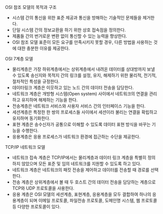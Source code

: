 OSI 참조 모델의 목적과 구조

- 시스템 간의 통신을 위한 표준 제공과 통신을 방해하는 기술적인 문제들을 제거한다.
- 단일 시스템 간의 정보교환을 하기 위한 상호 접속점을 정의한다.
- 제품들 간의 번거로운 변환 없이 통신할 수 있는 능력을 향상한다.
- OSI 참조 모델 표준이 모든 요구를 만족시키지 못할 경우, 다른 방법을 사용하는 것에 대한 충분한 이유를 제공한다.


OSI 7계층 모델

- 물리계층은 가장 하위계층에서는 상위계층에서 내려온 데이터를 상대방까지 보낼 수 있도록 송신지와 목적지 간의 링크를 설정, 유지, 해제하기 위한 물리적, 전기적, 절차적인 특성을 규정한다.
- 데이터링크 계층은 이웃하고 있는 노드 간의 데이터 전송을 담당한다.
- 네트워크 계층은 개방형 시스템(Open system) 사이에서 네트워크의 연결을 관리하고 유지하며 해제하는 기능을 한다.
- 전송계층은 네트워크 서비스와 사용자 서비스 간의 인터페이스 기능을 한다.
- 세션계층은 특정한 한 쌍의 프로세스들 사이에서 세션이라 불리는 연결을 확립하고 유지하며 동기화한다.
- 표현 계층은 송수신자가 공통으로 이해할 수 있도록 데이터 표현 방식을 바꾸는 기능을 수행한다.
- 응용계층은 응용 프로세스가 네트워크 환경에 접근하는 수단을 제공한다.


TCP/IP 네트워크 모델

- 네트워크 접속 계층은 TCP/IP에서는 물리계층과 데이터 링크 계층을 특별히 정의하지 않았으며 모든 표준 및 임의 네트워크를 지원할 수 있도록 하고 있다.
- 네트워크 계층은 네트워크의 패킷 전송을 제어하고 데이터를 전송할 때 경로를 선택한다.
- 전송 계층은 상위계층에서 볼 때 두 호스트 간의 데이터 전송을 담당하는 계층으로 TCP와 UDP 프로토콜을 사용한다.
- 응용 계층은 OSI 모델의 세션계층, 표현계층, 응용계층을 모두 결합하여 하나의 응용계층이 되며 이메일 프로토콜, 파일전송 프로토콜, 도메인명 시스템, 웹 프로토콜 등 다양한 프로토콜이 있다.
